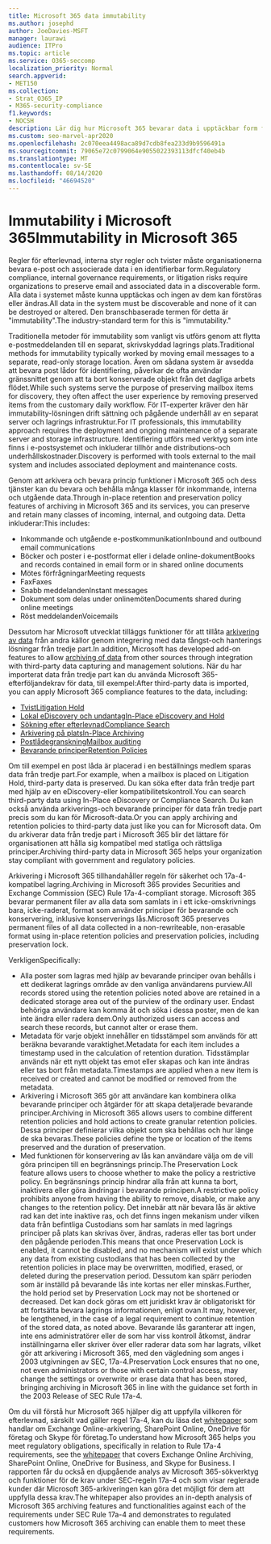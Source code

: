 ```yaml
---
title: Microsoft 365 data immutability
ms.author: josephd
author: JoeDavies-MSFT
manager: laurawi
audience: ITPro
ms.topic: article
ms.service: O365-seccomp
localization_priority: Normal
search.appverid:
- MET150
ms.collection:
- Strat_O365_IP
- M365-security-compliance
f1.keywords:
- NOCSH
description: Lär dig hur Microsoft 365 bevarar data i upptäckbar form för att hantera efterlevnad, interna styr bestämmelser och tvister.
ms.custom: seo-marvel-apr2020
ms.openlocfilehash: 2c070eea4498aca89d7cdb8fea233d9b9596491a
ms.sourcegitcommit: 79065e72c0799064e9055022393113dfcf40eb4b
ms.translationtype: MT
ms.contentlocale: sv-SE
ms.lasthandoff: 08/14/2020
ms.locfileid: "46694520"
---
```

# <a name="immutability-in-microsoft-365"></a><span data-ttu-id="bf33b-103">Immutability i Microsoft 365</span><span class="sxs-lookup"><span data-stu-id="bf33b-103">Immutability in Microsoft 365</span></span>

<span data-ttu-id="bf33b-104">Regler för efterlevnad, interna styr regler och tvister måste organisationerna bevara e-post och associerade data i en identifierbar form.</span><span class="sxs-lookup"><span data-stu-id="bf33b-104">Regulatory compliance, internal governance requirements, or litigation risks require organizations to preserve email and associated data in a discoverable form.</span></span> <span data-ttu-id="bf33b-105">Alla data i systemet måste kunna upptäckas och ingen av dem kan förstöras eller ändras.</span><span class="sxs-lookup"><span data-stu-id="bf33b-105">All data in the system must be discoverable and none of it can be destroyed or altered.</span></span> <span data-ttu-id="bf33b-106">Den branschbaserade termen för detta är "immutability".</span><span class="sxs-lookup"><span data-stu-id="bf33b-106">The industry-standard term for this is "immutability."</span></span>

<span data-ttu-id="bf33b-107">Traditionella metoder för immutability som vanligt vis utförs genom att flytta e-postmeddelanden till en separat, skrivskyddad lagrings plats.</span><span class="sxs-lookup"><span data-stu-id="bf33b-107">Traditional methods for immutability typically worked by moving email messages to a separate, read-only storage location.</span></span> <span data-ttu-id="bf33b-108">Även om sådana system är avsedda att bevara post lådor för identifiering, påverkar de ofta användar gränssnittet genom att ta bort konserverade objekt från det dagliga arbets flödet.</span><span class="sxs-lookup"><span data-stu-id="bf33b-108">While such systems serve the purpose of preserving mailbox items for discovery, they often affect the user experience by removing preserved items from the customary daily workflow.</span></span> <span data-ttu-id="bf33b-109">För IT-experter kräver den här immutability-lösningen drift sättning och pågående underhåll av en separat server och lagrings infrastruktur.</span><span class="sxs-lookup"><span data-stu-id="bf33b-109">For IT professionals, this immutability approach requires the deployment and ongoing maintenance of a separate server and storage infrastructure.</span></span> <span data-ttu-id="bf33b-110">Identifiering utförs med verktyg som inte finns i e-postsystemet och inkluderar tillhör ande distributions-och underhållskostnader.</span><span class="sxs-lookup"><span data-stu-id="bf33b-110">Discovery is performed with tools external to the mail system and includes associated deployment and maintenance costs.</span></span>

<span data-ttu-id="bf33b-111">Genom att arkivera och bevara princip funktioner i Microsoft 365 och dess tjänster kan du bevara och behålla många klasser för inkommande, interna och utgående data.</span><span class="sxs-lookup"><span data-stu-id="bf33b-111">Through in-place retention and preservation policy features of archiving in Microsoft 365 and its services, you can preserve and retain many classes of incoming, internal, and outgoing data.</span></span> <span data-ttu-id="bf33b-112">Detta inkluderar:</span><span class="sxs-lookup"><span data-stu-id="bf33b-112">This includes:</span></span>

- <span data-ttu-id="bf33b-113">Inkommande och utgående e-postkommunikation</span><span class="sxs-lookup"><span data-stu-id="bf33b-113">Inbound and outbound email communications</span></span>
- <span data-ttu-id="bf33b-114">Böcker och poster i e-postformat eller i delade online-dokument</span><span class="sxs-lookup"><span data-stu-id="bf33b-114">Books and records contained in email form or in shared online documents</span></span>
- <span data-ttu-id="bf33b-115">Mötes förfrågningar</span><span class="sxs-lookup"><span data-stu-id="bf33b-115">Meeting requests</span></span>
- <span data-ttu-id="bf33b-116">Fax</span><span class="sxs-lookup"><span data-stu-id="bf33b-116">Faxes</span></span>
- <span data-ttu-id="bf33b-117">Snabb meddelanden</span><span class="sxs-lookup"><span data-stu-id="bf33b-117">Instant messages</span></span>
- <span data-ttu-id="bf33b-118">Dokument som delas under onlinemöten</span><span class="sxs-lookup"><span data-stu-id="bf33b-118">Documents shared during online meetings</span></span>
- <span data-ttu-id="bf33b-119">Röst meddelanden</span><span class="sxs-lookup"><span data-stu-id="bf33b-119">Voicemails</span></span>

<span data-ttu-id="bf33b-120">Dessutom har Microsoft utvecklat tilläggs funktioner för att tillåta [arkivering av data](https://support.office.com/article/Archiving-third-party-data-in-Office-365-0ce338d5-3666-4a18-86ab-c6910ff408cc) från andra källor genom integrering med data fångst-och hanterings lösningar från tredje part.</span><span class="sxs-lookup"><span data-stu-id="bf33b-120">In addition, Microsoft has developed add-on features to allow [archiving of data](https://support.office.com/article/Archiving-third-party-data-in-Office-365-0ce338d5-3666-4a18-86ab-c6910ff408cc) from other sources through integration with third-party data capturing and management solutions.</span></span> <span data-ttu-id="bf33b-121">När du har importerat data från tredje part kan du använda Microsoft 365-efterföljandekrav för data, till exempel:</span><span class="sxs-lookup"><span data-stu-id="bf33b-121">After third-party data is imported, you can apply Microsoft 365 compliance features to the data, including:</span></span>

- [<span data-ttu-id="bf33b-122">Tvist</span><span class="sxs-lookup"><span data-stu-id="bf33b-122">Litigation Hold</span></span>](https://docs.microsoft.com/microsoft-365/compliance/create-a-litigation-hold)
- [<span data-ttu-id="bf33b-123">Lokal eDiscovery och undantag</span><span class="sxs-lookup"><span data-stu-id="bf33b-123">In-Place eDiscovery and Hold</span></span>](https://docs.microsoft.com/microsoft-365/compliance/manage-legal-investigations)
- [<span data-ttu-id="bf33b-124">Sökning efter efterlevnad</span><span class="sxs-lookup"><span data-stu-id="bf33b-124">Compliance Search</span></span>](https://docs.microsoft.com/microsoft-365/compliance/search-for-content)
- [<span data-ttu-id="bf33b-125">Arkivering på plats</span><span class="sxs-lookup"><span data-stu-id="bf33b-125">In-Place Archiving</span></span>](https://docs.microsoft.com/microsoft-365/compliance/enable-archive-mailboxes)
- [<span data-ttu-id="bf33b-126">Postlådegranskning</span><span class="sxs-lookup"><span data-stu-id="bf33b-126">Mailbox auditing</span></span>](https://docs.microsoft.com/microsoft-365/compliance/enable-mailbox-auditing)
- [<span data-ttu-id="bf33b-127">Bevarande principer</span><span class="sxs-lookup"><span data-stu-id="bf33b-127">Retention Policies</span></span>](https://docs.microsoft.com/microsoft-365/compliance/retention-policies)

<span data-ttu-id="bf33b-128">Om till exempel en post låda är placerad i en beställnings medlem sparas data från tredje part.</span><span class="sxs-lookup"><span data-stu-id="bf33b-128">For example, when a mailbox is placed on Litigation Hold, third-party data is preserved.</span></span> <span data-ttu-id="bf33b-129">Du kan söka efter data från tredje part med hjälp av en eDiscovery-eller kompatibilitetskontroll.</span><span class="sxs-lookup"><span data-stu-id="bf33b-129">You can search third-party data using In-Place eDiscovery or Compliance Search.</span></span> <span data-ttu-id="bf33b-130">Du kan också använda arkiverings-och bevarande principer för data från tredje part precis som du kan för Microsoft-data.</span><span class="sxs-lookup"><span data-stu-id="bf33b-130">Or you can apply archiving and retention policies to third-party data just like you can for Microsoft data.</span></span> <span data-ttu-id="bf33b-131">Om du arkiverar data från tredje part i Microsoft 365 blir det lättare för organisationen att hålla sig kompatibel med statliga och rättsliga principer.</span><span class="sxs-lookup"><span data-stu-id="bf33b-131">Archiving third-party data in Microsoft 365 helps your organization stay compliant with government and regulatory policies.</span></span>

<span data-ttu-id="bf33b-132">Arkivering i Microsoft 365 tillhandahåller regeln för säkerhet och 17a-4-kompatibel lagring.</span><span class="sxs-lookup"><span data-stu-id="bf33b-132">Archiving in Microsoft 365 provides Securities and Exchange Commission (SEC) Rule 17a-4-compliant storage.</span></span> <span data-ttu-id="bf33b-133">Microsoft 365 bevarar permanent filer av alla data som samlats in i ett icke-omskrivnings bara, icke-raderat, format som använder principer för bevarande och konservering, inklusive konserverings lås.</span><span class="sxs-lookup"><span data-stu-id="bf33b-133">Microsoft 365 preserves permanent files of all data collected in a non-rewriteable, non-erasable format using in-place retention policies and preservation policies, including preservation lock.</span></span>

<span data-ttu-id="bf33b-134">Verkligen</span><span class="sxs-lookup"><span data-stu-id="bf33b-134">Specifically:</span></span>

- <span data-ttu-id="bf33b-135">Alla poster som lagras med hjälp av bevarande principer ovan behålls i ett dedikerat lagrings område av den vanliga användarens purview.</span><span class="sxs-lookup"><span data-stu-id="bf33b-135">All records stored using the retention policies noted above are retained in a dedicated storage area out of the purview of the ordinary user.</span></span> <span data-ttu-id="bf33b-136">Endast behöriga användare kan komma åt och söka i dessa poster, men de kan inte ändra eller radera dem.</span><span class="sxs-lookup"><span data-stu-id="bf33b-136">Only authorized users can access and search these records, but cannot alter or erase them.</span></span>
- <span data-ttu-id="bf33b-137">Metadata för varje objekt innehåller en tidsstämpel som används för att beräkna bevarande varaktighet.</span><span class="sxs-lookup"><span data-stu-id="bf33b-137">Metadata for each item includes a timestamp used in the calculation of retention duration.</span></span> <span data-ttu-id="bf33b-138">Tidsstämplar används när ett nytt objekt tas emot eller skapas och kan inte ändras eller tas bort från metadata.</span><span class="sxs-lookup"><span data-stu-id="bf33b-138">Timestamps are applied when a new item is received or created and cannot be modified or removed from the metadata.</span></span>
- <span data-ttu-id="bf33b-139">Arkivering i Microsoft 365 gör att användare kan kombinera olika bevarande principer och åtgärder för att skapa detaljerade bevarande principer.</span><span class="sxs-lookup"><span data-stu-id="bf33b-139">Archiving in Microsoft 365 allows users to combine different retention policies and hold actions to create granular retention policies.</span></span> <span data-ttu-id="bf33b-140">Dessa principer definierar vilka objekt som ska behållas och hur länge de ska bevaras.</span><span class="sxs-lookup"><span data-stu-id="bf33b-140">These policies define the type or location of the items preserved and the duration of preservation.</span></span>
- <span data-ttu-id="bf33b-141">Med funktionen för konservering av lås kan användare välja om de vill göra principen till en begränsnings princip.</span><span class="sxs-lookup"><span data-stu-id="bf33b-141">The Preservation Lock feature allows users to choose whether to make the policy a restrictive policy.</span></span> <span data-ttu-id="bf33b-142">En begränsnings princip hindrar alla från att kunna ta bort, inaktivera eller göra ändringar i bevarande principen.</span><span class="sxs-lookup"><span data-stu-id="bf33b-142">A restrictive policy prohibits anyone from having the ability to remove, disable, or make any changes to the retention policy.</span></span> <span data-ttu-id="bf33b-143">Det innebär att när bevara lås är aktive rad kan det inte inaktive ras, och det finns ingen mekanism under vilken data från befintliga Custodians som har samlats in med lagrings principer på plats kan skrivas över, ändras, raderas eller tas bort under den pågående perioden.</span><span class="sxs-lookup"><span data-stu-id="bf33b-143">This means that once Preservation Lock is enabled, it cannot be disabled, and no mechanism will exist under which any data from existing custodians that has been collected by the retention policies in place may be overwritten, modified, erased, or deleted during the preservation period.</span></span> <span data-ttu-id="bf33b-144">Dessutom kan spärr perioden som är inställd på bevarande lås inte kortas ner eller minskas.</span><span class="sxs-lookup"><span data-stu-id="bf33b-144">Further, the hold period set by Preservation Lock may not be shortened or decreased.</span></span> <span data-ttu-id="bf33b-145">Det kan dock göras om ett juridiskt krav är obligatoriskt för att fortsätta bevara lagrings informationen, enligt ovan.</span><span class="sxs-lookup"><span data-stu-id="bf33b-145">It may, however, be lengthened, in the case of a legal requirement to continue retention of the stored data, as noted above.</span></span> <span data-ttu-id="bf33b-146">Bevarande lås garanterar att ingen, inte ens administratörer eller de som har viss kontroll åtkomst, ändrar inställningarna eller skriver över eller raderar data som har lagrats, vilket gör att arkivering i Microsoft 365, med den vägledning som anges i 2003 utgivningen av SEC, 17a-4.</span><span class="sxs-lookup"><span data-stu-id="bf33b-146">Preservation Lock ensures that no one, not even administrators or those with certain control access, may change the settings or overwrite or erase data that has been stored, bringing archiving in Microsoft 365 in line with the guidance set forth in the 2003 Release of SEC Rule 17a-4.</span></span>

<span data-ttu-id="bf33b-147">Om du vill förstå hur Microsoft 365 hjälper dig att uppfylla villkoren för efterlevnad, särskilt vad gäller regel 17a-4, kan du läsa det [whitepaper](https://www.microsoft.com/microsoft-365/blog/wp-content/uploads/2015/11/Microsoft-EOA-White-Paper.pdf) som handlar om Exchange Online-arkivering, SharePoint Online, OneDrive för företag och Skype för företag.</span><span class="sxs-lookup"><span data-stu-id="bf33b-147">To understand how Microsoft 365 helps you meet regulatory obligations, specifically in relation to Rule 17a-4 requirements, see the [whitepaper](https://www.microsoft.com/microsoft-365/blog/wp-content/uploads/2015/11/Microsoft-EOA-White-Paper.pdf) that covers Exchange Online Archiving, SharePoint Online, OneDrive for Business, and Skype for Business.</span></span> <span data-ttu-id="bf33b-148">I rapporten får du också en djupgående analys av Microsoft 365-sökverktyg och funktioner för de krav under SEC-regeln 17a-4 och som visar reglerade kunder där Microsoft 365-arkiveringen kan göra det möjligt för dem att uppfylla dessa krav.</span><span class="sxs-lookup"><span data-stu-id="bf33b-148">The whitepaper also provides an in-depth analysis of Microsoft 365 archiving features and functionalities against each of the requirements under SEC Rule 17a-4 and demonstrates to regulated customers how Microsoft 365 archiving can enable them to meet these requirements.</span></span>
